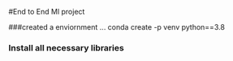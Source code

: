 #End to End Ml project

###created a enviornment
...
conda create -p venv python==3.8

### Install all necessary libraries
